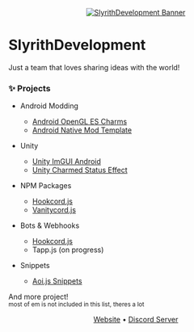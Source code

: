 <p align="center"> 
  <a href="https://github.com/SlyrithDevelopment?type=source"><img src="https://media.discordapp.net/attachments/1034547508665389058/1047929456636985404/Banner.png" alt="SlyrithDevelopment Banner"></a> 
</p>
<h1 align="left">SlyrithDevelopment</h1>
Just a team that loves sharing ideas with the world!

### ✨ Projects

- Android Modding
  - [Android OpenGL ES Charms](https://github.com/SlyrithDevelopment/Android-OpenGL-ES-Chams)
  - [Android Native Mod Template](https://github.com/SlyrithDevelopment/Android-Native-Mod-Template)
 
- Unity
  - [Unity ImGUI Android](https://github.com/SlyrithDevelopment/Unity-ImGUI-Android)
  - [Unity Charmed Status Effect](https://github.com/Slyrith/Unity-Charmed-Status-Effect)

- NPM Packages
  - [Hookcord.js](https://github.com/Slyrith/Hookcord.js)
  - [Vanitycord.js](https://github.com/Slyrith/Vanitycord.js)
  
- Bots & Webhooks
  - [Hookcord.js](https://github.com/Slyrith/Hookcord.js)
  - Tapp.js (on progress)
  
- Snippets
  - [Aoi.js Snippets](https://github.com/Slyrith/Aoi.js-Snippets)

And more project!
<br><sub>most of em is not included in this list, theres a lot</sub>
<p align="center"><a href="https://github.com/SlyrithDevelopment?type=source">Website</a> • <a href="https://discord.gg/pQBRrAQw4H">Discord Server</a></p>
